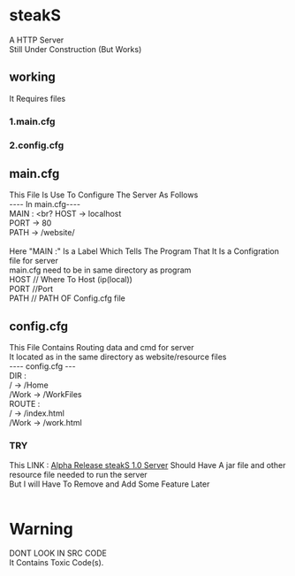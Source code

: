 # steakS
A HTTP Server <br>
Still Under Construction (But Works) <br>
## working
It Requires files 
### 1.main.cfg
### 2.config.cfg 
## main.cfg
This File Is Use To Configure The Server As Follows <br>
---- In main.cfg---- <br>
MAIN : <br?
HOST -> localhost <br>
PORT -> 80 <br>
PATH -> /website/ <br>
<br>
Here "MAIN :" Is a Label Which Tells The Program That It Is a Configration file for server <br>
main.cfg need to be in same directory as program <br>
HOST // Where To Host (ip(local)) <br>
PORT //Port<br>
PATH // PATH OF Config.cfg file <br>
## config.cfg
This File Contains Routing data and cmd for server<br>
It located as in the same directory as website/resource files <br>
---- config.cfg --- <br>
DIR :<br>
/ -> /Home<br>
/Work -> /WorkFiles<br>
ROUTE :<br>
/ -> /index.html <br>
/Work -> /work.html <br>
### TRY 
This LINK : <a href="https://github.com/rmhg/steakS/raw/master/release/steakS1.0.zip">Alpha Release steakS 1.0 Server</a> Should Have A jar file and other resource file needed to run the server<br>
But I will Have To Remove and Add Some Feature Later <br>
<br>
# Warning
DONT LOOK IN SRC CODE <br>
It Contains Toxic Code(s). <br>
